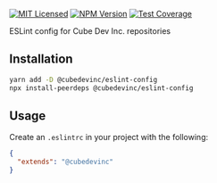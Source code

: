 [![MIT Licensed][icon-license]][link-license]
[![NPM Version][icon-npm]][link-npm]
[![Test Coverage][icon-coverage]][link-coverage]

ESLint config for Cube Dev Inc. repositories

## Installation

```bash
yarn add -D @cubedevinc/eslint-config
npx install-peerdeps @cubedevinc/eslint-config
```

## Usage

Create an `.eslintrc` in your project with the following:

```json
{
  "extends": "@cubedevinc"
}

```

[icon-license]: https://img.shields.io/github/license/cubedevinc/config.svg?longCache=true&style=flat-square
[link-license]: LICENSE
[icon-npm]: https://img.shields.io/npm/v/@cubedevinc/eslint-config.svg?longCache=true&style=flat-square
[link-npm]: https://www.npmjs.com/package/@cubedevinc/eslint-config
[icon-coverage]: https://img.shields.io/codecov/c/github/cubedevinc/config/develop.svg?longCache=true&style=flat-square
[link-coverage]: https://codecov.io/gh/cubedevinc/config

